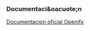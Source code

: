 <h3>Documentaci&oacuote;n</h3>
<a href="https://openjfx.io/openjfx-docs/">Documentacion oficial Openjfx</a>

